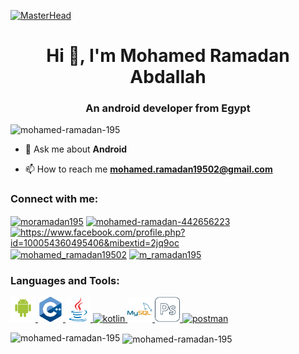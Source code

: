 [![MasterHead](https://1.bp.blogspot.com/-7A4WynwLsMw/XbBpCXG8fHI/AAAAAAAAMt4/uOa1bpLskYgrwGbllhSu2SDj_Mig8SXJQCLcBGAsYHQ/s1600/2000_600px.gif)](http://ww25.rishavchanda.io/?subid1=20240123-0535-5617-82bb-f44c41fac506)
<h1 align="center">Hi 👋, I'm Mohamed Ramadan Abdallah</h1>
<h3 align="center">An android developer from Egypt</h3>
<p align="left"> <img src="https://komarev.com/ghpvc/?username=mohamed-ramadan-195&label=Profile%20views&color=0e75b6&style=flat" alt="mohamed-ramadan-195" /> </p>


- 💬 Ask me about **Android**

- 📫 How to reach me **mohamed.ramadan19502@gmail.com**

<h3 align="left">Connect with me:</h3>
<p align="left">
<a href="https://twitter.com/moramadan195" target="blank"><img align="center" src="https://raw.githubusercontent.com/rahuldkjain/github-profile-readme-generator/master/src/images/icons/Social/twitter.svg" alt="moramadan195" height="30" width="40" /></a>
<a href="https://linkedin.com/in/mohamed-ramadan-442656223" target="blank"><img align="center" src="https://raw.githubusercontent.com/rahuldkjain/github-profile-readme-generator/master/src/images/icons/Social/linked-in-alt.svg" alt="mohamed-ramadan-442656223" height="30" width="40" /></a>
<a href="https://www.facebook.com/profile.php?id=100054360495406&mibextid=2JQ9oc" target="blank"><img align="center" src="https://raw.githubusercontent.com/rahuldkjain/github-profile-readme-generator/master/src/images/icons/Social/facebook.svg" alt="https://www.facebook.com/profile.php?id=100054360495406&mibextid=2jq9oc" height="30" width="40" /></a>
<a href="https://instagram.com/mohamed_ramadan19502" target="blank"><img align="center" src="https://raw.githubusercontent.com/rahuldkjain/github-profile-readme-generator/master/src/images/icons/Social/instagram.svg" alt="mohamed_ramadan19502" height="30" width="40" /></a>
<a href="https://codeforces.com/profile/m_ramadan195" target="blank"><img align="center" src="https://raw.githubusercontent.com/rahuldkjain/github-profile-readme-generator/master/src/images/icons/Social/codeforces.svg" alt="m_ramadan195" height="30" width="40" /></a>
</p>

<h3 align="left">Languages and Tools:</h3>
<p align="left"> <a href="https://developer.android.com" target="_blank" rel="noreferrer"> <img src="https://raw.githubusercontent.com/devicons/devicon/master/icons/android/android-original-wordmark.svg" alt="android" width="40" height="40"/> </a> <a href="https://www.w3schools.com/cpp/" target="_blank" rel="noreferrer"> <img src="https://raw.githubusercontent.com/devicons/devicon/master/icons/cplusplus/cplusplus-original.svg" alt="cplusplus" width="40" height="40"/> </a> <a href="https://www.java.com" target="_blank" rel="noreferrer"> <img src="https://raw.githubusercontent.com/devicons/devicon/master/icons/java/java-original.svg" alt="java" width="40" height="40"/> </a> <a href="https://kotlinlang.org" target="_blank" rel="noreferrer"> <img src="https://www.vectorlogo.zone/logos/kotlinlang/kotlinlang-icon.svg" alt="kotlin" width="40" height="40"/> </a> <a href="https://www.mysql.com/" target="_blank" rel="noreferrer"> <img src="https://raw.githubusercontent.com/devicons/devicon/master/icons/mysql/mysql-original-wordmark.svg" alt="mysql" width="40" height="40"/> </a> <a href="https://www.photoshop.com/en" target="_blank" rel="noreferrer"> <img src="https://raw.githubusercontent.com/devicons/devicon/master/icons/photoshop/photoshop-line.svg" alt="photoshop" width="40" height="40"/> </a> <a href="https://postman.com" target="_blank" rel="noreferrer"> <img src="https://www.vectorlogo.zone/logos/getpostman/getpostman-icon.svg" alt="postman" width="40" height="40"/> </a> </p>

<p><img align="left" src="https://github-readme-stats.vercel.app/api/top-langs?username=mohamed-ramadan-195&show_icons=true&locale=en&layout=compact" alt="mohamed-ramadan-195" /></p>

<p>&nbsp;<img align="center" src="https://github-readme-stats.vercel.app/api?username=mohamed-ramadan-195&show_icons=true&locale=en" alt="mohamed-ramadan-195" /></p>
